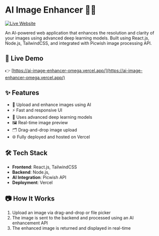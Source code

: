 # AI Image Enhancer 🧠✨

[![Live Website](https://img.shields.io/badge/Live%20Demo-Click%20Here-brightgreen)](https://ai-image-enhancer-omega.vercel.app/)

An AI-powered web application that enhances the resolution and clarity of your images using advanced deep learning models. Built using React.js, Node.js, TailwindCSS, and integrated with Picwish image processing API.

## 🚀 Live Demo

👉 [https://ai-image-enhancer-omega.vercel.app/](https://ai-image-enhancer-omega.vercel.app/)

## ✨ Features

- 📸 Upload and enhance images using AI
- ⚡ Fast and responsive UI
- 🧠 Uses advanced deep learning models
- 🖼️ Real-time image preview
- 🗂️ Drag-and-drop image upload
- 🌐 Fully deployed and hosted on Vercel

## 🛠️ Tech Stack

- **Frontend**: React.js, TailwindCSS
- **Backend**: Node.js, 
- **AI Integration**: Picwish API
- **Deployment**: Vercel

## 📷 How It Works

1. Upload an image via drag-and-drop or file picker
2. The image is sent to the backend and processed using an AI enhancement API
3. The enhanced image is returned and displayed in real-time


